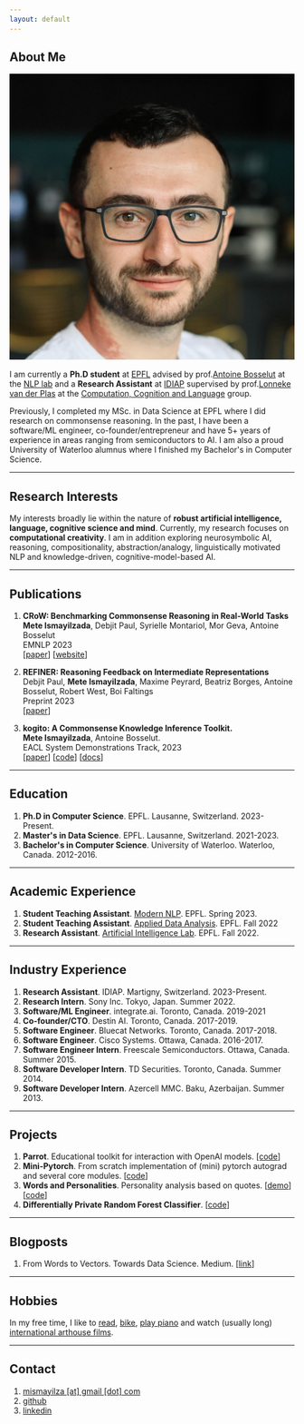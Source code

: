 ```yaml
---
layout: default
---
```

## <span class="section-bar"></span> About Me

<img class="profile-picture" src="profile-picture.jpeg">

I am currently a **Ph.D student** at [EPFL](https://epfl.ch) advised by prof.[Antoine Bosselut](https://atcbosselut.github.io/) at the [NLP lab](https://nlp.epfl.ch) and a **Research Assistant** at [IDIAP](https://idiap.ch) supervised by prof.[Lonneke van der Plas](https://www.idiap.ch/~lvdplas/) at the [Computation, Cognition and Language](https://www.idiap.ch/~lvdplas/) group. 

Previously, I completed my MSc. in Data Science at EPFL where I did research on commonsense reasoning. In the past, I have been a software/ML engineer, co-founder/entrepreneur and have 5+ years of experience in areas ranging from semiconductors to AI. I am also a proud University of Waterloo alumnus where I finished my Bachelor's in Computer Science.


--- 

## <span class="section-bar"></span> Research Interests

My interests broadly lie within the nature of **robust artificial intelligence, language, cognitive science and mind**. Currently, my research focuses on **computational creativity**. I am in addition exploring neurosymbolic AI, reasoning, compositionality, abstraction/analogy, linguistically motivated NLP and knowledge-driven, cognitive-model-based AI.  


--- 

## <span class="section-bar"></span> Publications
1. **CRoW: Benchmarking Commonsense Reasoning in Real-World Tasks**<br/>
<span class="authors">**Mete Ismayilzada**, Debjit Paul, Syrielle Montariol, Mor Geva, Antoine Bosselut</span><br/>
<span class="conference">EMNLP 2023</span><br/>
[[paper](https://arxiv.org/abs/2310.15239)] [[website](https://mete.is/crow)] 

2. **REFINER: Reasoning Feedback on Intermediate Representations**<br/>
<span class="authors">Debjit Paul, **Mete Ismayilzada**, Maxime Peyrard, Beatriz Borges, Antoine Bosselut, Robert West, Boi Faltings</span><br/>
<span class="conference">Preprint 2023</span><br/>
[[paper](https://arxiv.org/abs/2304.01904)]

3. **kogito: A Commonsense Knowledge Inference Toolkit.**<br/>
<span class="authors">**Mete Ismayilzada**, Antoine Bosselut.</span><br/>
<span class="conference">EACL System Demonstrations Track, 2023</span><br/>
[[paper](https://aclanthology.org/2023.eacl-demo.12)] [[code](https://github.com/epfl-nlp/kogito)] [[docs](https://kogito.readthedocs.io)]

---

## <span class="section-bar"></span> Education

1. **Ph.D in Computer Science**. EPFL. Lausanne, Switzerland. <span class="dates">2023-Present.</span>
2. **Master's in Data Science**. EPFL. Lausanne, Switzerland. <span class="dates">2021-2023.</span>
3. **Bachelor's in Computer Science**. University of Waterloo. Waterloo, Canada. <span class="dates">2012-2016.</span>

--- 

## <span class="section-bar"></span> Academic Experience

1. **Student Teaching Assistant**. [Modern NLP](https://nlp.epfl.ch/cs-552-modern-nlp/). EPFL. <span class="dates">Spring 2023.</span>
2. **Student Teaching Assistant**. [Applied Data Analysis](https://dlab.epfl.ch/teaching/fall2022/cs401/). EPFL. <span class="dates">Fall 2022</span>
3. **Research Assistant**. [Artificial Intelligence Lab](https://lia.epfl.ch/). EPFL. <span class="dates">Fall 2022.</span>

---

## <span class="section-bar"></span> Industry Experience

1. **Research Assistant**. IDIAP. Martigny, Switzerland. <span class="dates">2023-Present.</span>
2. **Research Intern**. Sony Inc. Tokyo, Japan. <span class="dates">Summer 2022.</span>
3. **Software/ML Engineer**. integrate.ai. Toronto, Canada. <span class="dates">2019-2021</span>
4. **Co-founder/CTO**. Destin AI. Toronto, Canada. <span class="dates">2017-2019.</span>
5. **Software Engineer**. Bluecat Networks. Toronto, Canada. <span class="dates">2017-2018.</span>
6. **Software Engineer**. Cisco Systems. Ottawa, Canada. <span class="dates">2016-2017.</span>
7. **Software Engineer Intern**. Freescale Semiconductors. Ottawa, Canada. <span class="dates">Summer 2015.</span>
8. **Software Developer Intern**. TD Securities. Toronto, Canada. <span class="dates">Summer 2014.</span>
9. **Software Developer Intern**. Azercell MMC. Baku, Azerbaijan. <span class="dates">Summer 2013.</span>

---

## <span class="section-bar"></span> Projects
1. **Parrot**. Educational toolkit for interaction with OpenAI models. [[code]](https://github.com/epfl-nlp/parrot)
2. **Mini-Pytorch**. From scratch implementation of (mini) pytorch autograd and several core modules. [[code](https://github.com/mismayil/mini-pytorch)]
3. **Words and Personalities**. Personality analysis based on quotes. [[demo](https://mismayil.github.io/words-personalities)] [[code](https://github.com/mismayil/words-personalities)]
3. **Differentially Private Random Forest Classifier**. [[code](https://github.com/IBM/differential-privacy-library/releases/tag/0.5.0)]

---

## <span class="section-bar"></span> Blogposts
1. From Words to Vectors. Towards Data Science. Medium. [[link](https://medium.com/towards-data-science/from-words-to-vectors-e24f0977193e)]

---

## <span class="section-bar"></span> Hobbies
In my free time, I like to [read](https://www.goodreads.com/user/show/34889251-mete-ismayil), [bike](https://www.strava.com/athletes/33241990), [play piano](https://youtube.com/playlist?list=PLWgqALhmmentLA30W40VUV6HXOHH0n6z-) and watch (usually long) [international arthouse films](https://boxd.it/ggyee).

---


## <span class="section-bar"></span> Contact
1. [mismayilza [at] gmail [dot] com](mailto:)
2. [github](https://github.com/mismayil)
3. [linkedin](https://www.linkedin.com/in/mismayilzada)
